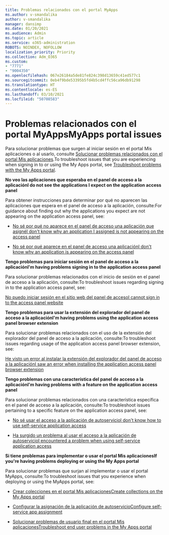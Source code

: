 ```yaml
---
title: Problemas relacionados con el portal MyApps
ms.author: v-smandalika
author: v-smandalika
manager: dansimp
ms.date: 01/20/2021
ms.audience: Admin
ms.topic: article
ms.service: o365-administration
ROBOTS: NOINDEX, NOFOLLOW
localization_priority: Priority
ms.collection: Adm_O365
ms.custom:
- "7771"
- "9004350"
ms.openlocfilehash: 067e26184a5de81fe824c398d13659c41ed577c1
ms.sourcegitcommit: 0eb4f9bde53395b5fd4b5cd4ffc56ca96db91298
ms.translationtype: HT
ms.contentlocale: es-ES
ms.lasthandoff: 03/10/2021
ms.locfileid: "50708583"
---
```

# <a name="myapps-portal-issues"></a><span data-ttu-id="8ceb8-102">Problemas relacionados con el portal MyApps</span><span class="sxs-lookup"><span data-stu-id="8ceb8-102">MyApps portal issues</span></span>

<span data-ttu-id="8ceb8-103">Para solucionar problemas que surgen al iniciar sesión en el portal Mis aplicaciones o al usarlo, consulte [Solucionar problemas relacionados con el portal Mis aplicaciones](https://docs.microsoft.com/azure/active-directory/user-help/my-apps-portal-end-user-troubleshoot).</span><span class="sxs-lookup"><span data-stu-id="8ceb8-103">To troubleshoot issues that you are experiencing when signing in to or using the My Apps portal, see [Troubleshoot problems with the My Apps portal](https://docs.microsoft.com/azure/active-directory/user-help/my-apps-portal-end-user-troubleshoot).</span></span>

<span data-ttu-id="8ceb8-104">**No veo las aplicaciones que esperaba en el panel de acceso a la aplicación**</span><span class="sxs-lookup"><span data-stu-id="8ceb8-104">**I do not see the applications I expect on the application access panel**</span></span>

<span data-ttu-id="8ceb8-105">Para obtener instrucciones para determinar por qué no aparecen las aplicaciones que espera en el panel de acceso a la aplicación, consulte:</span><span class="sxs-lookup"><span data-stu-id="8ceb8-105">For guidance about finding out why the applications you expect are not appearing on the application access panel, see:</span></span>

- [<span data-ttu-id="8ceb8-106">No sé por qué no aparece en el panel de acceso una aplicación que asigné</span><span class="sxs-lookup"><span data-stu-id="8ceb8-106">I don't know why an application I assigned is not appearing on the access panel</span></span>](https://docs.microsoft.com/azure/active-directory/manage-apps/application-sign-in-other-problem-access-panel)
     
- [<span data-ttu-id="8ceb8-107">No sé por qué aparece en el panel de acceso una aplicación</span><span class="sxs-lookup"><span data-stu-id="8ceb8-107">I don't know why an application is appearing on the access panel</span></span>](https://docs.microsoft.com/azure/active-directory/manage-apps/application-sign-in-other-problem-access-panel)

<span data-ttu-id="8ceb8-108">**Tengo problemas para iniciar sesión en el panel de acceso a la aplicación**</span><span class="sxs-lookup"><span data-stu-id="8ceb8-108">**I'm having problems signing in to the application access panel**</span></span>

<span data-ttu-id="8ceb8-109">Para solucionar problemas relacionados con el inicio de sesión en el panel de acceso a la aplicación, consulte:</span><span class="sxs-lookup"><span data-stu-id="8ceb8-109">To troubleshoot issues regarding signing in to the application access panel, see:</span></span>

[<span data-ttu-id="8ceb8-110">No puedo iniciar sesión en el sitio web del panel de acceso</span><span class="sxs-lookup"><span data-stu-id="8ceb8-110">I cannot sign in to the access panel website</span></span>](https://docs.microsoft.com/azure/active-directory/manage-apps/application-sign-in-other-problem-access-panel)

<span data-ttu-id="8ceb8-111">**Tengo problemas para usar la extensión del explorador del panel de acceso a la aplicación**</span><span class="sxs-lookup"><span data-stu-id="8ceb8-111">**I'm having problems using the application access panel browser extension**</span></span>

<span data-ttu-id="8ceb8-112">Para solucionar problemas relacionados con el uso de la extensión del explorador del panel de acceso a la aplicación, consulte:</span><span class="sxs-lookup"><span data-stu-id="8ceb8-112">To troubleshoot issues regarding usage of the application access panel browser extension, see:</span></span>

[<span data-ttu-id="8ceb8-113">He visto un error al instalar la extensión del explorador del panel de acceso a la aplicación</span><span class="sxs-lookup"><span data-stu-id="8ceb8-113">I saw an error when installing the application access panel browser extension</span></span>](https://docs.microsoft.com/azure/active-directory/application-access-panel-extension-problem-installing/)

<span data-ttu-id="8ceb8-114">**Tengo problemas con una característica del panel de acceso a la aplicación**</span><span class="sxs-lookup"><span data-stu-id="8ceb8-114">**I'm having problems with a feature on the application access panel**</span></span>

<span data-ttu-id="8ceb8-115">Para solucionar problemas relacionados con una característica específica en el panel de acceso a la aplicación, consulte:</span><span class="sxs-lookup"><span data-stu-id="8ceb8-115">To troubleshoot issues pertaining to a specific feature on the application access panel, see:</span></span>

- [<span data-ttu-id="8ceb8-116">No sé usar el acceso a la aplicación de autoservicio</span><span class="sxs-lookup"><span data-stu-id="8ceb8-116">I don't know how to use self-service application access</span></span>](https://docs.microsoft.com/azure/active-directory/manage-apps/access-panel-manage-self-service-access) 

- [<span data-ttu-id="8ceb8-117">Ha surgido un problema al usar el acceso a la aplicación de autoservicio</span><span class="sxs-lookup"><span data-stu-id="8ceb8-117">I encountered a problem when using self-service application access</span></span>](https://docs.microsoft.com/azure/active-directory/manage-apps/access-panel-manage-self-service-access)
    
<span data-ttu-id="8ceb8-118">**Si tiene problemas para implementar o usar el portal Mis aplicaciones**</span><span class="sxs-lookup"><span data-stu-id="8ceb8-118">**If you're having problems deploying or using the My Apps portal**</span></span>

<span data-ttu-id="8ceb8-119">Para solucionar problemas que surjan al implementar o usar el portal MyApps, consulte:</span><span class="sxs-lookup"><span data-stu-id="8ceb8-119">To troubleshoot issues that you experience when deploying or using the MyApps portal, see:</span></span>

- [<span data-ttu-id="8ceb8-120">Crear colecciones en el portal Mis aplicaciones</span><span class="sxs-lookup"><span data-stu-id="8ceb8-120">Create collections on the My Apps portal</span></span>](https://docs.microsoft.com/azure/active-directory/manage-apps/access-panel-collections) 
    
- [<span data-ttu-id="8ceb8-121">Configurar la asignación de la aplicación de autoservicio</span><span class="sxs-lookup"><span data-stu-id="8ceb8-121">Configure self-service app assignment</span></span>](https://docs.microsoft.com/azure/active-directory/manage-apps/manage-self-service-access)
     
- [<span data-ttu-id="8ceb8-122">Solucionar problemas de usuario final en el portal Mis aplicaciones</span><span class="sxs-lookup"><span data-stu-id="8ceb8-122">Troubleshoot end user problems in the My Apps portal</span></span>](https://docs.microsoft.com/azure/active-directory/user-help/my-apps-portal-end-user-troubleshoot)



